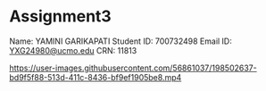 # Assignment3


Name: YAMINI GARIKAPATI
Student ID: 700732498
Email ID: YXG24980@ucmo.edu
CRN: 11813




https://user-images.githubusercontent.com/56861037/198502637-bd9f5f88-513d-411c-8436-bf9ef1905be8.mp4

